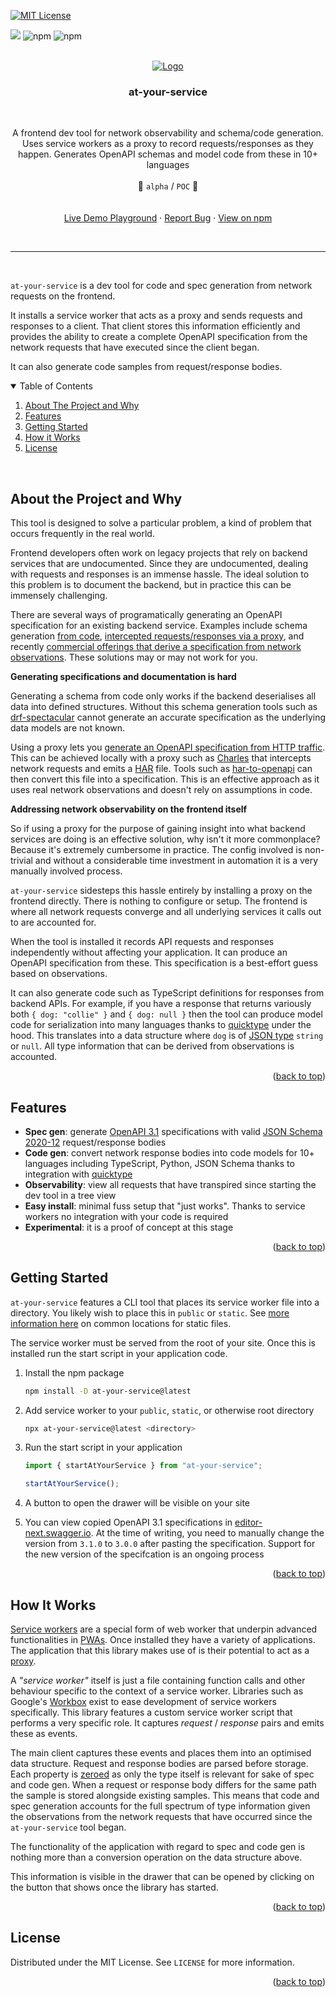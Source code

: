 <!-- Improved compatibility of back to top link: See: https://github.com/othneildrew/Best-README-Template/pull/73 -->

<a name="readme-top"></a>

[![MIT License][license-shield]][license-url]

<a href="https://codeclimate.com/github/AndrewWalsh/at-your-service/test_coverage"><img src="https://api.codeclimate.com/v1/badges/56fa1f99da7509735cee/test_coverage" /></a>
<img alt="npm" src="https://github.com/AndrewWalsh/at-your-service/actions/workflows/node.js.yml/badge.svg">
<img alt="npm" src="https://img.shields.io/npm/v/at-your-service">


<!-- PROJECT LOGO -->
<br />
<div align="center">
  <a href="https://github.com/AndrewWalsh/at-your-service">
    <img src="https://raw.githubusercontent.com/AndrewWalsh/at-your-service/main/resources/logo.png" alt="Logo">
  </a>

<br />
<h3 align="center">at-your-service</h3>
<br />

  <p align="center">
    A frontend dev tool for network observability and schema/code generation. Uses service workers as a proxy to record requests/responses as they happen. Generates OpenAPI schemas and model code from these in 10+ languages
    <br />
    <br />
    👷 <code>alpha</code> / <code>POC</code> 👷
    <br />
    <br />
    <br />
    <a href="https://andrewwalsh.github.io/at-your-service/"> Live Demo Playground</a>
    ·
    <a href="https://github.com/AndrewWalsh/at-your-service/issues">Report Bug</a>
    ·
    <a href="https://www.npmjs.com/package/at-your-service">View on npm</a>
  </p>
</div>

<br />
<hr />
<br />

`at-your-service` is a dev tool for code and spec generation from network requests on the frontend.

It installs a service worker that acts as a proxy and sends requests and responses to a client. That client stores this information efficiently and provides the ability to create a complete OpenAPI specification from the network requests that have executed since the client began.

It can also generate code samples from request/response bodies.


<!-- TABLE OF CONTENTS -->

<details open>
  <summary>Table of Contents</summary>
  <ol>
    <li>
      <a href="#about-the-project-and-why">About The Project and Why</a>
    </li>
    <li>
      <a href="#features">Features</a>
    </li>
    <li>
      <a href="#getting-started">Getting Started</a>
    </li>
    <li>
      <a href="#how-it-works">How it Works</a>
    </li>
    <li>
      <a href="#license">License</a>
    </li>
  </ol>
</details>

<br />

<!-- ABOUT THE PROJECT AND WHY -->

## About the Project and Why

This tool is designed to solve a particular problem, a kind of problem that occurs frequently in the real world.

Frontend developers often work on legacy projects that rely on backend services that are undocumented. Since they are undocumented, dealing with requests and responses is an immense hassle. The ideal solution to this problem is to document the backend, but in practice this can be immensely challenging.

There are several ways of programatically generating an OpenAPI specification for an existing backend service. Examples include schema generation [from code](https://www.blazemeter.com/blog/openapi-spec-from-code), [intercepted requests/responses via a proxy](https://apievangelist.com/2017/07/20/charles-proxy-generated-har-to-openapi-using-api-transformer/), and recently [commercial offerings that derive a specification from network observations](https://www.akitasoftware.com/). These solutions may or may not work for you.

**Generating specifications and documentation is hard**

Generating a schema from code only works if the backend deserialises all data into defined structures. Without this schema generation tools such as [drf-spectacular](https://drf-spectacular.readthedocs.io/en/latest/) cannot generate an accurate specification as the underlying data models are not known.

Using a proxy lets you [generate an OpenAPI specification from HTTP traffic](https://apisyouwonthate.com/blog/creating-openapi-from-http-traffic). This can be achieved locally with a proxy such as [Charles](https://www.charlesproxy.com/) that intercepts network requests and emits a [HAR](https://en.wikipedia.org/wiki/HAR_(file_format)) file. Tools such as [har-to-openapi](https://github.com/jonluca/har-to-openapi) can then convert this file into a specification. This is an effective approach as it uses real network observations and doesn't rely on assumptions in code.

**Addressing network observability on the frontend itself**

So if using a proxy for the purpose of gaining insight into what backend services are doing is an effective solution, why isn't it more commonplace? Because it's extremely cumbersome in practice. The config involved is non-trivial and without a considerable time investment in automation it is a very manually involved process.

`at-your-service` sidesteps this hassle entirely by installing a proxy on the frontend directly. There is nothing to configure or setup. The frontend is where all network requests converge and all underlying services it calls out to are accounted for.

When the tool is installed it records API requests and responses independently without affecting your application. It can produce an OpenAPI specification from these. This specification is a best-effort guess based on observations.

It can also generate code such as TypeScript definitions for responses from backend APIs. For example, if you have a response that returns variously both `{ dog: "collie" }` and `{ dog: null }` then the tool can produce model code for serialization into many languages thanks to [quicktype](https://github.com/quicktype/quicktype) under the hood. This translates into a data structure where `dog` is of [JSON type](https://cswr.github.io/JsonSchema/spec/basic_types/) `string` or `null`. All type information that can be derived from observations is accounted.

<p align="right">(<a href="#readme-top">back to top</a>)</p>

<!-- FEATURES -->

## Features

- **Spec gen**: generate [OpenAPI 3.1](https://www.openapis.org/blog/2021/02/18/openapi-specification-3-1-released) specifications with valid [JSON Schema 2020-12](https://json-schema.org/draft/2020-12/release-notes.html) request/response bodies
- **Code gen**: convert network response bodies into code models for 10+ languages including TypeScript, Python, JSON Schema thanks to integration with [quicktype](https://github.com/quicktype/quicktype)
- **Observability**: view all requests that have transpired since starting the dev tool in a tree view
- **Easy install**: minimal fuss setup that "just works". Thanks to service workers no integration with your code is required
- **Experimental**: it is a proof of concept at this stage

<p align="right">(<a href="#readme-top">back to top</a>)</p>

<!-- GETTING STARTED -->

## Getting Started

`at-your-service` features a CLI tool that places its service worker file into a directory. You likely wish to place this in `public` or `static`. See [more information here](https://mswjs.io/docs/getting-started/integrate/browser#where-is-my-public-directory) on common locations for static files.

The service worker must be served from the root of your site. Once this is installed run the start script in your application code.

1. Install the npm package
   ```sh
   npm install -D at-your-service@latest
   ```
2. Add service worker to your `public`, `static`, or otherwise root directory
   ```sh
   npx at-your-service@latest <directory>
   ```
3. Run the start script in your application

   ```ts
   import { startAtYourService } from "at-your-service";

   startAtYourService();
   ```

4. A button to open the drawer will be visible on your site
5. You can view copied OpenAPI 3.1 specifications in [editor-next.swagger.io](https://editor-next.swagger.io/). At the time of writing, you need to manually change the version from `3.1.0` to `3.0.0` after pasting the specification. Support for the new version of the specifcation is an ongoing process

<p align="right">(<a href="#readme-top">back to top</a>)</p>

<!-- HOW IT WORKS -->

## How It Works

[Service workers](https://www.freecodecamp.org/news/service-workers-the-little-heroes-behind-progressive-web-apps-431cc22d0f16/) are a special form of web worker that underpin advanced functionalities in [PWAs](https://developer.mozilla.org/en-US/docs/Web/Progressive_web_apps). Once installed they have a variety of applications. The application that this library makes use of is their potential to act as a [proxy](https://www.freecodecamp.org/news/what-is-a-proxy-server-in-english-please/).

A *"service worker"* itself is just a file containing function calls and other behaviour specific to the context of a service worker. Libraries such as Google's [Workbox](https://developer.chrome.com/docs/workbox/) exist to ease development of service workers specifically. This library features a custom service worker script that performs a very specific role. It captures *request* / *response* pairs and emits these as events.

The main client captures these events and places them into an optimised data structure. Request and response bodies are parsed before storage. Each property is [zeroed](https://yourbasic.org/golang/default-zero-value/) as only the type itself is relevant for sake of spec and code gen. When a request or response body differs for the same path the sample is stored alongside existing samples. This means that code and spec generation accounts for the full spectrum of type information given the observations from the network requests that have occurred since the `at-your-service` tool began.

The functionality of the application with regard to spec and code gen is nothing more than a conversion operation on the data structure above.

This information is visible in the drawer that can be opened by clicking on the button that shows once the library has started.

<p align="right">(<a href="#readme-top">back to top</a>)</p>

<!-- LICENSE -->

## License

Distributed under the MIT License. See `LICENSE` for more information.

<p align="right">(<a href="#readme-top">back to top</a>)</p>

<!-- MARKDOWN LINKS & IMAGES -->
<!-- https://www.markdownguide.org/basic-syntax/#reference-style-links -->

[contributors-shield]: https://img.shields.io/github/contributors/AndrewWalsh/at-your-service.svg?style=for-the-badge
[contributors-url]: https://github.com/AndrewWalsh/at-your-service/graphs/contributors
[forks-shield]: https://img.shields.io/github/forks/AndrewWalsh/at-your-service.svg?style=for-the-badge
[forks-url]: https://github.com/AndrewWalsh/at-your-service/network/members
[stars-shield]: https://img.shields.io/github/stars/AndrewWalsh/at-your-service.svg?style=for-the-badge
[stars-url]: https://github.com/AndrewWalsh/at-your-service/stargazers
[issues-shield]: https://img.shields.io/github/issues/AndrewWalsh/at-your-service.svg?style=for-the-badge
[issues-url]: https://github.com/AndrewWalsh/at-your-service/issues
[license-shield]: https://img.shields.io/github/license/AndrewWalsh/at-your-service.svg?style=for-the-badge
[license-url]: https://github.com/AndrewWalsh/at-your-service/blob/master/LICENSE
